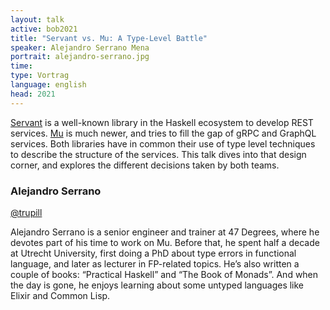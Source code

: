 ```yaml
---
layout: talk
active: bob2021
title: "Servant vs. Mu: A Type-Level Battle"
speaker: Alejandro Serrano Mena
portrait: alejandro-serrano.jpg
time: 
type: Vortrag
language: english
head: 2021
---
```


[Servant](https://www.servant.dev/) is a well-known library in the Haskell ecosystem to develop
REST services. [Mu](https://higherkindness.io/mu-haskell/) is much newer, and tries to fill the gap of gRPC and
GraphQL services. Both libraries have in common their use of type
level techniques to describe the structure of the services. This talk
dives into that design corner, and explores the different decisions
taken by both teams.

### Alejandro Serrano

[@trupill](https://twitter.com/trupill)

Alejandro Serrano is a senior engineer and trainer at 47 Degrees,
where he devotes part of his time to work on Mu. Before that, he spent half
a decade at Utrecht University, first doing a PhD about type errors in
functional language, and later as lecturer in FP-related topics. He’s also
written a couple of books: “Practical Haskell” and “The Book of Monads”.
And when the day is gone, he enjoys learning about some untyped languages
like Elixir and Common Lisp.
